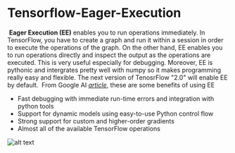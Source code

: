 # Tensorflow-Eager-Execution

​
**Eager Execution (EE)** enables you to run operations immediately. In TensorFlow, you have to create a graph and run it within a session in order to execute the operations of the graph. On the other hand, EE enables you to run operations directly and inspect the output as the operations are executed. This is very useful especially for debugging. Moreover, EE is pythonic and intergrates pretty well with numpy so it makes programming really easy and flexible. The next version of TenosrFlow "2.0" will enable EE by default. 
​
From Google AI _[article](https://ai.googleblog.com/2017/10/eager-execution-imperative-define-by.html)_, these are some benefits of using EE
​
   * Fast debugging with immediate run-time errors and integration with  python tools
   * Support for dynamic models using easy-to-use Python control flow
   * Strong support for custom and higher-order gradients
   * Almost all of the available TensorFlow operations
   
   ![alt text](https://i.imgur.com/YUlhihi.png)
